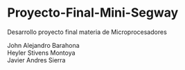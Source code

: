 # Proyecto-Final-Mini-Segway

Desarrollo proyecto final materia de Microprocesadores

John Alejandro Barahona  
Heyler Stivens Montoya  
Javier Andres Sierra
